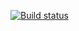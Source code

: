 [![Build status](http://localhost/api/projects/status/s1cy9nqwf7j1r3pw?svg=true)](http://localhost/project/AppVeyor/hw2)
